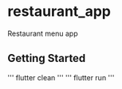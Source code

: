 # restaurant_app

Restaurant menu app

## Getting Started

''' flutter clean '''
''' flutter run '''
